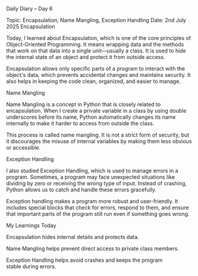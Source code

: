 Daily Diary – Day 6

 Topic: Encapsulation, Name Mangling, Exception Handling
 Date: 2nd July 2025
 Encapsulation

Today, I learned about Encapsulation, which is one of the core principles of Object-Oriented Programming.
It means wrapping data and the methods that work on that data into a single unit—usually a class. It is used to hide the internal state of an object and protect it from outside access.

Encapsulation allows only specific parts of a program to interact with the object's data, which prevents accidental changes and maintains security. It also helps in keeping the code clean, organized, and easier to
manage.

 Name Mangling

Name Mangling is a concept in Python that is closely related to encapsulation.
When I create a private variable in a class by using double underscores before its name, Python automatically changes its name internally to make it harder to access from outside the class.

This process is called name mangling. It is not a strict form of security, but it discourages the misuse of internal variables by making them less obvious or accessible.

Exception Handling

I also studied Exception Handling, which is used to manage errors in a program.
Sometimes, a program may face unexpected situations like dividing by zero or receiving the wrong type of input. Instead of crashing, Python allows us to catch and handle these errors gracefully.

Exception handling makes a program more robust and user-friendly. It includes special blocks that check for errors, respond to them, and ensure that important parts of the program still run even if something goes
wrong.

My Learnings Today

Encapsulation hides internal details and protects data.

Name Mangling helps prevent direct access to private class members.

Exception Handling helps avoid crashes and keeps the program stable during errors.
